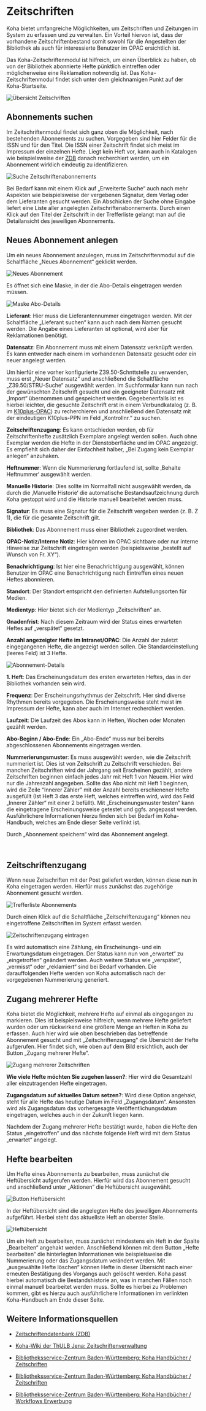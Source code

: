 # Zeitschriften

Koha bietet umfangreiche Möglichkeiten, um Zeitschriften und Zeitungen im System zu erfassen und zu verwalten. Ein Vorteil hiervon ist, dass der vorhandene Zeitschriftenbestand somit sowohl für die Angestellten der Bibliothek als auch für interessierte Benutzer im OPAC ersichtlich ist.

Das Koha-Zeitschriftenmodul ist hilfreich, um einen Überblick zu haben, ob von der Bibliothek abonnierte Hefte pünktlich eintreffen oder möglicherweise eine Reklamation notwendig ist. Das Koha-Zeitschriftenmodul findet sich unter dem gleichnamigen Punkt auf der Koha-Startseite.

![Übersicht Zeitschriften](../Images/EW_zsuebers.PNG)


## Abonnements suchen
Im Zeitschriftenmodul findet sich ganz oben die Möglichkeit, nach bestehenden Abonnements zu suchen. Vorgegeben sind hier Felder für die ISSN und für den Titel. Die ISSN einer Zeitschrift findet sich meist im Impressum der einzelnen Hefte. Liegt kein Heft vor, kann auch in Katalogen wie beispielsweise der <a href="https://zdb-katalog.de/index.xhtml">ZDB</a> danach recherchiert werden, um ein Abonnement wirklich eindeutig zu identifizieren.

![Suche Zeitschriftenabonnements](../Images/EW_zssuche.PNG)
 
Bei Bedarf kann mit einem Klick auf „Erweiterte Suche“ auch nach mehr Aspekten wie beispielsweise der vergebenen Signatur, dem Verlag oder dem Lieferanten gesucht werden. Ein Abschicken der Suche ohne Eingabe liefert eine Liste aller angelegten Zeitschriftenabonnements.
Durch einen Klick auf den Titel der Zeitschrift in der Trefferliste gelangt man auf die Detailansicht des jeweiligen Abonnements.

## Neues Abonnement anlegen
 
Um ein neues Abonnement anzulegen, muss im Zeitschriftenmodul auf die Schaltfläche „Neues Abonnement“ geklickt werden.

![Neues Abonnement](../Images/EW_zsaboneu.PNG)

 
Es öffnet sich eine Maske, in der die Abo-Details eingetragen werden müssen.

![Maske Abo-Details](../Images/EW_zsabodetails.PNG)

 
**Lieferant**: Hier muss die Lieferantennummer eingetragen werden. Mit der Schaltfläche „Lieferant suchen“ kann auch nach dem Namen gesucht werden. Die Angabe eines Lieferanten ist optional, wird aber für Reklamationen benötigt.

**Datensatz**: Ein Abonnement muss mit einem Datensatz verknüpft werden. Es kann entweder nach einem im vorhandenen Datensatz gesucht oder ein neuer angelegt werden.

Um hierfür eine vorher konfigurierte Z39.50-Schnttstelle zu verwenden, muss erst „Neuer Datensatz“ und anschließend die Schaltfläche „Z39.50/STRU-Suche“ ausgewählt werden. Im Suchformular kann nun nach der gewünschten Zeitschrift gesucht und ein geeigneter Datensatz mit „Import“ übernommen und gespeichert werden. Gegebenenfalls ist es hierbei leichter, die gesuchte Zeitschrift erst in einem Verbundkatalog (z. B. im <a href="https://opac.k10plus.de/">K10plus-OPAC</a>) zu recherchieren und anschließend den Datensatz mit der eindeutigen K10plus-PPN im Feld „Kontrollnr.“ zu suchen.

**Zeitschriftenzugang**: Es kann entschieden werden, ob für Zeitschriftenhefte zusätzlich Exemplare angelegt werden sollen. Auch ohne Exemplar werden die Hefte in der Dienstoberfläche und im OPAC angezeigt. Es empfiehlt sich daher der Einfachheit halber, „Bei Zugang kein Exemplar anlegen“ anzuhaken.

**Heftnummer**: Wenn die Nummerierung fortlaufend ist, sollte ‚Behalte Heftnummer‘ ausgewählt werden.

**Manuelle Historie**: Dies sollte im Normalfall nicht ausgewählt werden, da durch die ‚Manuelle Historie‘ die automatische Bestandsaufzeichnung durch Koha gestoppt wird und die Historie manuell bearbeitet werden muss.

**Signatur**: Es muss eine Signatur für die Zeitschrift vergeben werden (z. B. Z 1), die für die gesamte Zeitschrift gilt.

**Bibliothek**: Das Abonnement muss einer Bibliothek zugeordnet werden.

**OPAC-Notiz/Interne Notiz**: Hier können im OPAC sichtbare oder nur interne Hinweise zur Zeitschrift eingetragen werden (beispielsweise „bestellt auf Wunsch von Fr. XY“).

**Benachrichtigung**: Ist hier eine Benachrichtigung ausgewählt, können Benutzer im OPAC eine Benachrichtigung nach Eintreffen eines neuen Heftes abonnieren.

**Standort**: Der Standort entspricht den definierten Aufstellungsorten für Medien.

**Medientyp**: Hier bietet sich der Medientyp „Zeitschriften“ an.

**Gnadenfrist**: Nach diesem Zeitraum wird der Status eines erwarteten Heftes auf „verspätet“ gesetzt.

**Anzahl angezeigter Hefte im Intranet/OPAC**: Die Anzahl der zuletzt eingegangenen Hefte, die angezeigt werden sollen. Die Standardeinstellung (leeres Feld) ist 3 Hefte.

![Abonnement-Details](../Images/EW_zsabomaske.PNG)

 
**1. Heft**: Das Erscheinungsdatum des ersten erwarteten Heftes, das in der Bibliothek vorhanden sein wird.

**Frequenz**: Der Erscheinungsrhythmus der Zeitschrift. Hier sind diverse Rhythmen bereits vorgegeben. Die Erscheinungsweise steht meist im Impressum der Hefte, kann aber auch im Internet recherchiert werden.

**Laufzeit**: Die Laufzeit des Abos kann in Heften, Wochen oder Monaten gezählt werden.

**Abo-Beginn / Abo-Ende**: Ein „Abo-Ende“ muss nur bei bereits abgeschlossenen Abonnements eingetragen werden. 

**Nummerierungsmuster**: Es muss ausgewählt werden, wie die Zeitschrift nummeriert ist. Dies ist von Zeitschrift zu Zeitschrift verschieden. Bei manchen Zeitschriften wird der Jahrgang seit Erscheinen gezählt, andere Zeitschriften beginnen einfach jedes Jahr mit Heft 1 von Neuem. Hier wird nur die Jahreszahl angegeben. 
Sollte das Abo nicht mit Heft 1 beginnen, wird die Zeile “Innerer Zähler” mit der Anzahl bereits erschienener Hefte ausgefüllt (Ist Heft 3 das erste Heft, welches eintreffen wird, wird das Feld „Innerer Zähler“ mit einer 2 befüllt). Mit „Erscheinungsmuster testen“ kann die eingetragene Erscheinungsweise getestet und ggfs. angepasst werden. Ausführlichere Informationen hierzu finden sich bei Bedarf im Koha-Handbuch, welches am Ende dieser Seite verlinkt ist.

Durch „Abonnement speichern“ wird das Abonnement angelegt.

 
## Zeitschriftenzugang
Wenn neue Zeitschriften mit der Post geliefert werden, können diese nun in Koha eingetragen werden. Hierfür muss zunächst das zugehörige Abonnement gesucht werden.

![Trefferliste Abonnements](../Images/EW_zsaboliste.PNG)

 
Durch einen Klick auf die Schaltfläche „Zeitschriftenzugang“ können neu eingetroffene Zeitschriften im System erfasst werden.

![Zeitschriftenzugang eintragen](../Images/EW_zszugang.PNG)

 
Es wird automatisch eine Zählung, ein Erscheinungs- und ein Erwartungsdatum eingetragen. Der Status kann nun von „erwartet“ zu „eingetroffen“ geändert werden. Auch weitere Status wie „verspätet“, „vermisst“ oder „reklamiert“ sind bei Bedarf vorhanden. Die darauffolgenden Hefte werden von Koha automatisch nach der vorgegebenen Nummerierung generiert.

## Zugang mehrerer Hefte

Koha bietet die Möglichkeit, mehrere Hefte auf einmal als eingegangen zu markieren. Dies ist beispielsweise hilfreich, wenn mehrere Hefte geliefert wurden oder um rückwirkend eine größere Menge an Heften in Koha zu erfassen.
Auch hier wird wie oben beschrieben das betreffende Abonnement gesucht und mit „Zeitschriftenzugang“ die Übersicht der Hefte aufgerufen. Hier findet sich, wie oben auf dem Bild ersichtlich, auch der Button „Zugang mehrerer Hefte“. 

 ![Zugang mehrerer Zeitschriften](../Images/EW_zsmehrere.PNG)

**Wie viele Hefte möchten Sie zugehen lassen?**: Hier wird die Gesamtzahl aller einzutragenden Hefte eingetragen. 

**Zugangsdatum auf aktuelles Datum setzen?**: Wird diese Option angehakt, steht für alle Hefte das heutige Datum im Feld „Zugangsdatum“. Ansonsten wird als Zugangsdatum das vorhergesagte Veröffentlichungsdatum eingetragen, welches auch in der Zukunft liegen kann.

Nachdem der Zugang mehrerer Hefte bestätigt wurde, haben die Hefte den Status „eingetroffen“ und das nächste folgende Heft wird mit dem Status „erwartet“ angelegt.

## Hefte bearbeiten
Um Hefte eines Abonnements zu bearbeiten, muss zunächst die Heftübersicht aufgerufen werden. Hierfür wird das Abonnement gesucht und anschließend unter „Aktionen“ die Heftübersicht ausgewählt.
 

![Button Heftübersicht](../Images/EW_zsheftuerbersicht.PNG)

In der Heftübersicht sind die angelegten Hefte des jeweiligen Abonnements aufgeführt. Hierbei steht das aktuellste Heft an oberster Stelle. 
 

![Heftübersicht](../Images/EW_zsabohefte.PNG)

Um ein Heft zu bearbeiten, muss zunächst mindestens ein Heft in der Spalte „Bearbeiten“ angehakt werden. Anschließend können mit dem Button „Hefte bearbeiten“ die hinterlegten Informationen wie beispielsweise die Nummerierung oder das Zugangsdatum verändert werden. Mit „ausgewählte Hefte löschen“ können Hefte in dieser Übersicht nach einer erneuten Bestätigung des Vorgangs auch gelöscht werden. Koha passt hierbei automatisch die Bestandshistorie an, was in manchen Fällen noch einmal manuell bearbeitet werden muss. Sollte es hierbei zu Problemen kommen, gibt es hierzu auch ausführlichere Informationen im verlinkten Koha-Handbuch am Ende dieser Seite.


## Weitere Informationsquellen

* <a href="https://zdb-katalog.de/">Zeitschriftendatenbank (ZDB)</a>

* <a href="https://koha-wiki.thulb.uni-jena.de/zeitschriftenverwaltung/">Koha-Wiki der ThULB Jena: Zeitschriftenverwaltung</a>
* <a href="https://wiki.bsz-bw.de/download/attachments/17565617/20-05_Handbuch_Zeitschriftenverwaltung.pdf?version=1&modificationDate=1611932107093&api=v2"> Bibliotheksservice-Zentrum Baden-Württemberg: Koha Handbücher / Zeitschriften</a>
* <a href="https://wiki.bsz-bw.de/download/attachments/17565617/20-05_Handbuch_Zeitschriftenverwaltung.pdf?version=1&modificationDate=1611932107093&api=v2"> Bibliotheksservice-Zentrum Baden-Württemberg: Koha Handbücher / Zeitschriften</a>
* <a href="https://wiki.bsz-bw.de/pages/viewpage.action?pageId=17565617&preview=/17565617/19827231/18-11_Workflows_Erwerbung.pdf">Bibliotheksservice-Zentrum Baden-Württemberg: Koha Handbücher / Workflows Erwerbung</a>

